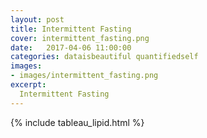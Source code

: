 ```yaml
---
layout: post
title: Intermittent Fasting
cover: intermittent_fasting.png
date:   2017-04-06 11:00:00
categories: dataisbeautiful quantifiedself
images:
- images/intermittent_fasting.png
excerpt:
  Intermittent Fasting
---
```


{% include tableau_lipid.html %}
